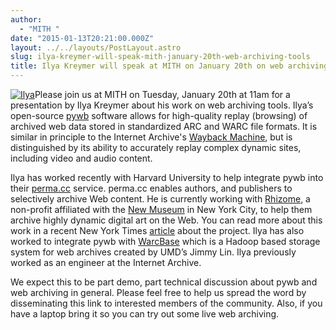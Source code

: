 ```yaml
---
author:
  - "MITH "
date: "2015-01-13T20:21:00.000Z"
layout: ../../layouts/PostLayout.astro
slug: ilya-kreymer-will-speak-mith-january-20th-web-archiving-tools
title: Ilya Kreymer will speak at MITH on January 20th on web archiving tools
---
```


[![Ilya](http://mith.umd.edu/wp-content/uploads/2015/01/Ilya.jpg)](/assets/images/2015-01-Ilya.jpg)Please join us at MITH on Tuesday, January 20th at 11am for a presentation by Ilya Kreymer about his work on web archiving tools. Ilya’s open-source [pywb](http://github.com/ikreymer/pywb) software allows for high-quality replay (browsing) of archived web data stored in standardized ARC and WARC file formats. It is similar in principle to the Internet Archive's [Wayback Machine](http://archive.org/web/), but is distinguished by its ability to accurately replay complex dynamic sites, including video and audio content.

Ilya has worked recently with Harvard University to help integrate pywb into their [perma.cc](http://perma.cc/) service. perma.cc enables authors, and publishers to selectively archive Web content. He is currently working with [Rhizome](http://rhizome.org/), a non-profit affiliated with the [New Museum](http://www.newmuseum.org/) in New York City, to help them archive highly dynamic digital art on the Web. You can read more about this work in a recent New York Times [article](http://bits.blogs.nytimes.com/2014/10/19/a-new-tool-to-preserve-moments-on-the-internet/?_r=0) about the project. Ilya has also worked to integrate pywb with [WarcBase](http://github.com/lintool/warcbase) which is a Hadoop based storage system for web archives created by UMD’s Jimmy Lin. Ilya previously worked as an engineer at the Internet Archive.

We expect this to be part demo, part technical discussion about pywb and web archiving in general. Please feel free to help us spread the word by disseminating this link to interested members of the community. Also, if you have a laptop bring it so you can try out some live web archiving.
